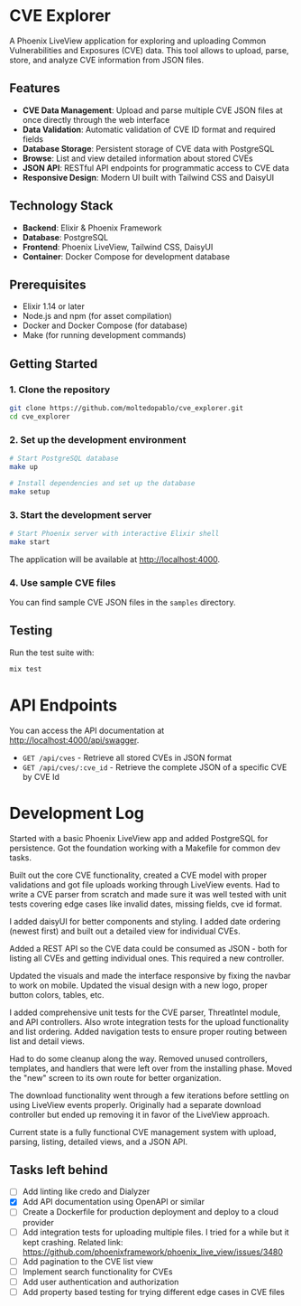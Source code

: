 # CVE Explorer

A Phoenix LiveView application for exploring and uploading Common Vulnerabilities and Exposures (CVE) data. This tool allows to upload, parse, store, and analyze CVE information from JSON files.

## Features

- **CVE Data Management**: Upload and parse multiple CVE JSON files at once directly through the web interface
- **Data Validation**: Automatic validation of CVE ID format and required fields
- **Database Storage**: Persistent storage of CVE data with PostgreSQL
- **Browse**: List and view detailed information about stored CVEs
- **JSON API**: RESTful API endpoints for programmatic access to CVE data
- **Responsive Design**: Modern UI built with Tailwind CSS and DaisyUI

## Technology Stack

- **Backend**: Elixir & Phoenix Framework
- **Database**: PostgreSQL
- **Frontend**: Phoenix LiveView, Tailwind CSS, DaisyUI
- **Container**: Docker Compose for development database

## Prerequisites

- Elixir 1.14 or later
- Node.js and npm (for asset compilation)
- Docker and Docker Compose (for database)
- Make (for running development commands)

## Getting Started

### 1. Clone the repository

```bash
git clone https://github.com/moltedopablo/cve_explorer.git
cd cve_explorer
```

### 2. Set up the development environment

```bash
# Start PostgreSQL database
make up

# Install dependencies and set up the database
make setup
```

### 3. Start the development server

```bash
# Start Phoenix server with interactive Elixir shell
make start
```

The application will be available at [http://localhost:4000](http://localhost:4000).

### 4. Use sample CVE files

You can find sample CVE JSON files in the `samples` directory.

## Testing

Run the test suite with:

```bash
mix test
```

# API Endpoints

You can access the API documentation at [http://localhost:4000/api/swagger](http://localhost:4000/api/swagger).

- `GET /api/cves` - Retrieve all stored CVEs in JSON format
- `GET /api/cves/:cve_id` - Retrieve the complete JSON of a specific CVE by CVE Id

# Development Log

Started with a basic Phoenix LiveView app and added PostgreSQL for persistence. Got the foundation working with a Makefile for common dev tasks.

Built out the core CVE functionality, created a CVE model with proper validations and got file uploads working through LiveView events. Had to write a CVE parser from scratch and made sure it was well tested with unit tests covering edge cases like invalid dates, missing fields, cve id format.

I added daisyUI for better components and styling. I added date ordering (newest first) and built out a detailed view for individual CVEs.

Added a REST API so the CVE data could be consumed as JSON - both for listing all CVEs and getting individual ones. This required a new controller.

Updated the visuals and made the interface responsive by fixing the navbar to work on mobile. Updated the visual design with a new logo, proper button colors, tables, etc.

I added comprehensive unit tests for the CVE parser, ThreatIntel module, and API controllers. Also wrote integration tests for the upload functionality and list ordering. Added navigation tests to ensure proper routing between list and detail views.

Had to do some cleanup along the way. Removed unused controllers, templates, and handlers that were left over from the installing phase. Moved the "new" screen to its own route for better organization.

The download functionality went through a few iterations before settling on using LiveView events properly. Originally had a separate download controller but ended up removing it in favor of the LiveView approach.

Current state is a fully functional CVE management system with upload, parsing, listing, detailed views, and a JSON API.

## Tasks left behind

- [ ] Add linting like credo and Dialyzer
- [x] Add API documentation using OpenAPI or similar
- [ ] Create a Dockerfile for production deployment and deploy to a cloud provider
- [ ] Add integration tests for uploading multiple files. I tried for a while but it kept crashing. Related link: https://github.com/phoenixframework/phoenix_live_view/issues/3480
- [ ] Add pagination to the CVE list view
- [ ] Implement search functionality for CVEs
- [ ] Add user authentication and authorization
- [ ] Add property based testing for trying different edge cases in CVE files
